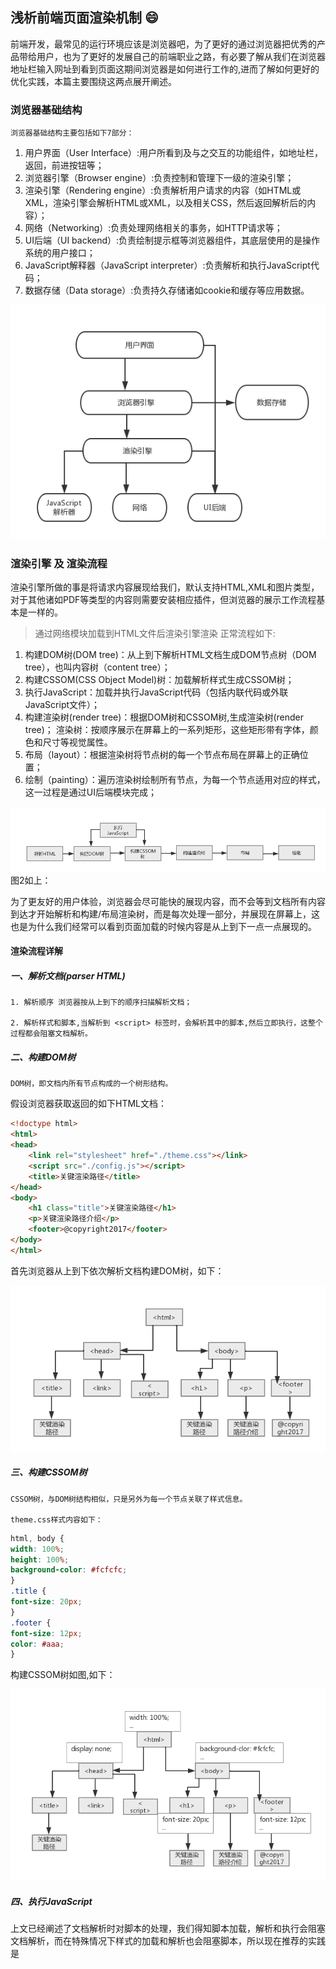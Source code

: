 ## 浅析前端页面渲染机制 :smile:

前端开发，最常见的运行环境应该是浏览器吧，为了更好的通过浏览器把优秀的产品带给用户，也为了更好的发展自己的前端职业之路，有必要了解从我们在浏览器地址栏输入网址到看到页面这期间浏览器是如何进行工作的,进而了解如何更好的优化实践，本篇主要围绕这两点展开阐述。

### 浏览器基础结构

    浏览器基础结构主要包括如下7部分：
1. 用户界面（User Interface）:用户所看到及与之交互的功能组件，如地址栏，返回，前进按钮等；
2. 浏览器引擎（Browser engine）:负责控制和管理下一级的渲染引擎；
3. 渲染引擎（Rendering engine）:负责解析用户请求的内容（如HTML或XML，渲染引擎会解析HTML或XML，以及相关CSS，然后返回解析后的内容）；
4. 网络（Networking）:负责处理网络相关的事务，如HTTP请求等；
5. UI后端（UI backend）:负责绘制提示框等浏览器组件，其底层使用的是操作系统的用户接口；
6. JavaScript解释器（JavaScript interpreter）:负责解析和执行JavaScript代码；
7. 数据存储（Data storage）:负责持久存储诸如cookie和缓存等应用数据。

![浏览器基础结构](./img/1.png)

### 渲染引擎 及 渲染流程
渲染引擎所做的事是将请求内容展现给我们，默认支持HTML,XML和图片类型，对于其他诸如PDF等类型的内容则需要安装相应插件，但浏览器的展示工作流程基本是一样的。
>通过网络模块加载到HTML文件后渲染引擎渲染 正常流程如下:

1. 构建DOM树(DOM tree)：从上到下解析HTML文档生成DOM节点树（DOM tree），也叫内容树（content tree）；
2. 构建CSSOM(CSS Object Model)树：加载解析样式生成CSSOM树；
3. 执行JavaScript：加载并执行JavaScript代码（包括内联代码或外联JavaScript文件）；
4. 构建渲染树(render tree)：根据DOM树和CSSOM树,生成渲染树(render tree)；
    渲染树：按顺序展示在屏幕上的一系列矩形，这些矩形带有字体，颜色和尺寸等视觉属性。
5. 布局（layout）：根据渲染树将节点树的每一个节点布局在屏幕上的正确位置；
6. 绘制（painting）：遍历渲染树绘制所有节点，为每一个节点适用对应的样式，这一过程是通过UI后端模块完成；

![渲染过程](./img/2.png)  图2如上：

为了更友好的用户体验，浏览器会尽可能快的展现内容，而不会等到文档所有内容到达才开始解析和构建/布局渲染树，而是每次处理一部分，并展现在屏幕上，这也是为什么我们经常可以看到页面加载的时候内容是从上到下一点一点展现的。


#### 渲染流程详解

##### 一、解析文档(parser HTML)
    
    1. 解析顺序 浏览器按从上到下的顺序扫描解析文档；

    2. 解析样式和脚本,当解析到 <script> 标签时，会解析其中的脚本,然后立即执行，这整个过程都会阻塞文档解析。

##### 二、构建DOM树
    DOM树，即文档内所有节点构成的一个树形结构。

假设浏览器获取返回的如下HTML文档：
```html
<!doctype html>
<html>
<head>
    <link rel="stylesheet" href="./theme.css"></link>
    <script src="./config.js"></script>
    <title>关键渲染路径</title>
</head>
<body>
    <h1 class="title">关键渲染路径</h1>
    <p>关键渲染路径介绍</p>
    <footer>@copyright2017</footer>
</body>
</html>
```
首先浏览器从上到下依次解析文档构建DOM树，如下：

![DOM树](./img/3.png)

##### 三、构建CSSOM树
    CSSOM树，与DOM树结构相似，只是另外为每一个节点关联了样式信息。

    theme.css样式内容如下：
```css
html, body {
width: 100%;
height: 100%;
background-color: #fcfcfc;
}
.title {
font-size: 20px;
}
.footer {
font-size: 12px;
color: #aaa;
}
```
构建CSSOM树如图,如下：

![DOM树](./img/4.png)

##### 四、执行JavaScript
上文已经阐述了文档解析时对脚本的处理，我们得知脚本加载，解析和执行会阻塞文档解析，而在特殊情况下样式的加载和解析也会阻塞脚本，所以现在推荐的实践是 <script>标签放在</body>标签前面。

##### 五、构建渲染树(render tree)
    DOM树和CSSOM树都构建完了，接着浏览器会构建渲染树：
>渲染树，代表一个文档的视觉展示，浏览器通过它将文档内容绘制在浏览器窗口，展示给用户，它由按顺序展示在屏幕上的一系列矩形对象组成，这些矩形对象都带有字体，颜色和尺寸，位置等视觉样式属性。对于这些矩对象，FireFox称之为框架（frame）,Webkit浏览器称之为渲染对象（render object, renderer），后文统称为渲染对象。
    
>这里把渲染树节点称为矩形对象，是因为，每一个渲染对象都代表着其对应DOM节点的CSS盒子,该盒子包含了尺寸，位置等几何信息，同时它指向一个样式对象包含其他视觉样式信息。 

渲染树 长什么样子:

![渲染树](./img/5.png)   图5如上：

##### 六、布局（Layout）或回流（reflow，relayout）
>创建渲染树后，下一步就是布局（Layout）,或者叫回流（reflow,relayout）， 
> **这个过程就是通过渲染树中渲染对象的信息，计算出每一个** **渲染对象的位置和尺寸，将其安置在浏览器窗口的正确位置** 
>，而有些时候我们会在文档布局完成后 **对DOM进行修改**，这时候可能需要 **重新进行布局** ，也可称其为回流，本质上还是一个布局的过程，每一个渲染对象都有一个布局或者回流方法，实现其布局或回流。

###### （layout或者relayout）过程

>布局是一个从上到下，从外到内进行的递归过程，从根渲染对象，即对应着HTML文档根元素<html>，然后下一级渲染对象，如对应着<body>元素，如此层层递归，依次计算每一个渲染对象的几何信息（位置和尺寸）。


    每一个渲染对象的布局流程基本如：

    1. 计算此渲染对象的宽度（width）；
    2. 遍历此渲染对象的所有子级，依次：
    2.1 设置子级渲染对象的坐标
    2.2 判断是否需要触发子渲染对象的布局或回流方法，计算子渲染对象的高度（height）
    3. 设置此渲染对象的高度：根据子渲染对象的累积高，margin和padding的高度设置其高度；
    4. 设置此渲染对象脏位值为false。

##### 强制 relayout
>在渲染树布局完成后，再次操作文档，改变文档的内容或结构，或者元素定位时，会触发回流，即需要重新布局，如请求某DOM的”offsetHeight”样式信息等诸多情况：

- DOM操作，如增加，删除，修改或移动；
- 变更内容；
- 激活伪类；
- 访问或改变某些CSS属性（包括修改样式表或元素类名或使用JavaScript操作等方式）；
- 浏览器窗口变化（滚动或尺寸变化）

##### 七、绘制（painting）
>最后是绘制(paint)阶段或重绘（repaint）阶段，浏览器UI组件 将遍历渲染树 并 调用渲染对象的绘制（paint）方法，将内容展现在屏幕上
> **也有可能在之后对DOM进行修改，需要重新绘制渲染对象，也就是重绘，绘制和重绘的关系可以参考布局和回流的关系** 

###### 触发重绘

    我们已经知道很多操作可能会触发回流，那么什么时候可能触发重绘呢，通常，当改变元素的视觉样式。

##### 八、总结
    执行JavaScript 阻塞 进程; layout比较消耗性能; 
    重排(relayout)一定重绘,重绘不一定重排 
    修改样式，修改DOM节点区别很大 ：原因：看图2 和 图5 渲染树只跟DOM树有直接关系。
##### 九、页面渲染优化

1. HTML文档结构层次尽量少，最好不深于六层；
2. 脚本尽量后放，放在 `</body>` 前即可；
3. 少量首屏样式内联放在`<head>`标签内；
4. 样式结构层次尽量简单；
5. 在脚本中尽量减少DOM操作，尽量缓存访问DOM的样式信息，避免过度触发回流；
6. 减少通过JavaScript代码修改元素样式，尽量使用修改class名方式操作样式或动画；（非常建议）
7. 动画尽量使用在绝对定位或固定定位的元素上；
8. 隐藏在屏幕外，或在页面滚动时，尽量停止动画；
9. 尽量缓存DOM查找，查找器尽量简洁；
10. 涉及多域名的网站，可以开启域名预解析


#### 参考链接
[页面渲染机制](https://blog.csdn.net/buzhibujuell/article/details/68952370)
